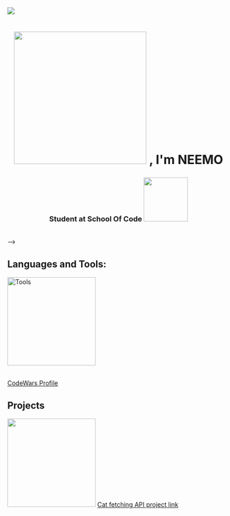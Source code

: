 <img src="https://media.giphy.com/media/0LrLpmet5uo0GgEHwR/giphy.gif" width="auto" height="auto" > 
<h1 align="center"></a><img src="https://media.giphy.com/media/dw36yjtOAtuSZyxEJG/giphy.gif" width="300" height="300"> , I'm NEEMO</h1>
<h3 align="center">Student at School Of Code </a><img src="https://media.giphy.com/media/WUlplcMpOCEmTGBtBW/giphy.gif" width="100" height="100"> 
</em></p></h3>

<br>
<! -- <img src="https://i.imgur.com/iwfbinb.png" width="auto" height="auto" > -->

## Languages and Tools:
<a href="#"><img alt="Tools" src="https://i.imgur.com/OtnLmlH.png" height="auto" width="200px"></a>
  
<br>
      <a href="https://www.codewars.com/users/NeemoDab" target="_blank">CodeWars Profile</a>
      
## Projects 

<img src="https://i.imgur.com/86m3V6M.png" width="200px" height="auto" > 
<a href="https://github.com/SchoolOfCode/w8d5_react-api-hackathon-neemo-and-alicia" target="_blank">Cat fetching API project link</a>


